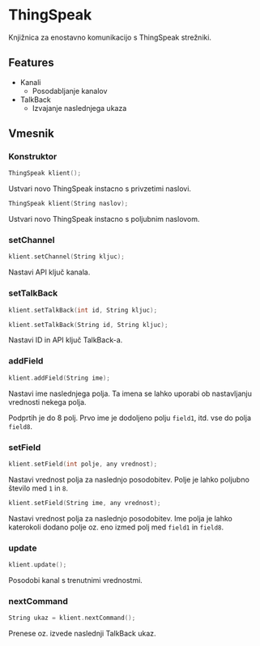 # ThingSpeak

Knjižnica za enostavno komunikacijo s ThingSpeak strežniki.

## Features

  - Kanali
    - Posodabljanje kanalov
  - TalkBack
    - Izvajanje naslednjega ukaza

## Vmesnik

### Konstruktor

```cpp
ThingSpeak klient();
```

Ustvari novo ThingSpeak instacno s privzetimi naslovi.

```cpp
ThingSpeak klient(String naslov);
```

Ustvari novo ThingSpeak instacno s poljubnim naslovom.

### setChannel

```cpp
klient.setChannel(String kljuc);
```

Nastavi API ključ kanala.

### setTalkBack

```cpp
klient.setTalkBack(int id, String kljuc);
```

```cpp
klient.setTalkBack(String id, String kljuc);
```

Nastavi ID in API ključ TalkBack-a.

### addField

```cpp
klient.addField(String ime);
```

Nastavi ime naslednjega polja. Ta imena se lahko uporabi ob nastavljanju
vrednosti nekega polja.

Podprtih je do 8 polj. Prvo ime je dodoljeno polju `field1`, itd. vse do
polja `field8`.

### setField

```cpp
klient.setField(int polje, any vrednost);
```

Nastavi vrednost polja za naslednjo posodobitev. Polje je lahko poljubno
število med `1` in `8`.


```cpp
klient.setField(String ime, any vrednost);
```

Nastavi vrednost polja za naslednjo posodobitev. Ime polja je lahko katerokoli
dodano polje oz. eno izmed polj med `field1` in `field8`.

### update

```cpp
klient.update();
```

Posodobi kanal s trenutnimi vrednostmi.

### nextCommand

```cpp
String ukaz = klient.nextCommand();
```

Prenese oz. izvede naslednji TalkBack ukaz.
